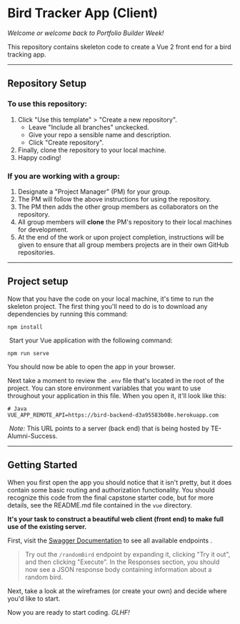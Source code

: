 # Bird Tracker App (Client)

*Welcome or welcome back to Portfolio Builder Week!*

This repository contains skeleton code to create a Vue 2 front end for a bird tracking app.

---

## Repository Setup

### To use this repository:

1. Click "Use this template" > "Create a new repository".
   - Leave "Include all branches" unckecked.
   - Give your repo a sensible name and description.
   - Click "Create repository".
2. Finally, clone the repository to your local machine.
3. Happy coding!

### If you are working with a group:

1. Designate a "Project Manager" (PM) for your group.
2. The PM will follow the above instructions for using the repository. 
3. The PM then adds the other group members as collaborators on the repository.
4. All group members will **clone** the PM's repository to their local machines for development.
5. At the end of the work or upon project completion, instructions will be given to ensure that all group members projects are in their own GitHub repositories.

---

## Project setup

Now that you have the code on your local machine, it's time to run the skeleton project. The first thing you'll need to do is to download any dependencies by running this command:
​
```
npm install
```
​
Start your Vue application with the following command:
​
```
npm run serve
```

You should now be able to open the app in your browser.

Next take a moment to review the `.env` file that's located in the root of the project. You can store environment variables that you want to use throughout your application in this file. When you open it, it'll look like this:
​
```
# Java
VUE_APP_REMOTE_API=https://bird-backend-d3a95583b08e.herokuapp.com
```
​
*Note:* This URL points to a server (back end) that is being hosted by TE-Alumni-Success.

---

## Getting Started

When you first open the app you should notice that it isn't pretty, but it does contain some basic routing and authorization functionality. You should recognize this code from the final capstone starter code, but for more details, see the README.md file contained in the `vue` directory. 

**It's your task to construct a beautiful web client (front end) to make full use of the existing server.**

First, visit the [Swagger Documentation](https://bird-backend-d3a95583b08e.herokuapp.com/swagger-ui/index.html) to see all available endpoints . 

> Try out the `/randomBird` endpoint by expanding it, clicking "Try it out", and then clicking "Execute". In the Responses section, you should now see a JSON response body containing information about a random bird.

Next, take a look at the wireframes (or create your own) and decide where you'd like to start. 

Now you are ready to start coding. *GLHF!*